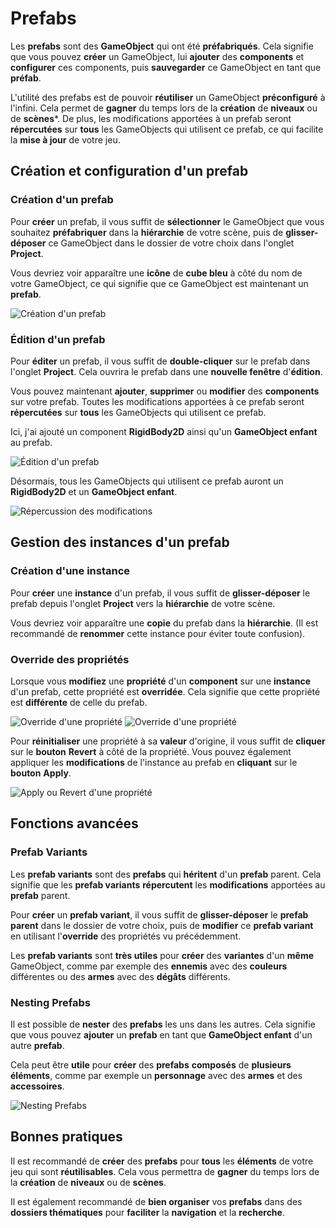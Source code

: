 # Prefabs

Les **prefabs** sont des **GameObject** qui ont été **préfabriqués**. Cela signifie que vous pouvez **créer** un GameObject, lui **ajouter** des **components** et **configurer** ces components, puis **sauvegarder** ce GameObject en tant que **préfab**.

L'utilité des prefabs est de pouvoir **réutiliser** un GameObject **préconfiguré** à l'infini. Cela permet de **gagner** du temps lors de la **création** de **niveaux** ou de **scènes***.
De plus, les modifications apportées à un prefab seront **répercutées** sur **tous** les GameObjects qui utilisent ce prefab, ce qui facilite la **mise à jour** de votre jeu.

## Création et configuration d'un prefab

### Création d'un prefab

Pour **créer** un prefab, il vous suffit de **sélectionner** le GameObject que vous souhaitez **préfabriquer** dans la **hiérarchie** de votre scène, puis de **glisser-déposer** ce GameObject dans le dossier de votre choix dans l'onglet **Project**.

Vous devriez voir apparaître une **icône** de **cube bleu** à côté du nom de votre GameObject, ce qui signifie que ce GameObject est maintenant un **prefab**.

![Création d'un prefab](/img/00021.png)

### Édition d'un prefab

Pour **éditer** un prefab, il vous suffit de **double-cliquer** sur le prefab dans l'onglet **Project**. Cela ouvrira le prefab dans une **nouvelle fenêtre** d'**édition**.

Vous pouvez maintenant **ajouter**, **supprimer** ou **modifier** des **components** sur votre prefab. Toutes les modifications apportées à ce prefab seront **répercutées** sur **tous** les GameObjects qui utilisent ce prefab.

Ici, j'ai ajouté un component **RigidBody2D** ainsi qu'un **GameObject enfant** au prefab.

![Édition d'un prefab](/img/00022.png)

Désormais, tous les GameObjects qui utilisent ce prefab auront un **RigidBody2D** et un **GameObject enfant**.

![Répercussion des modifications](/img/00023.png)

## Gestion des instances d'un prefab

### Création d'une instance

Pour **créer** une **instance** d'un prefab, il vous suffit de **glisser-déposer** le prefab depuis l'onglet **Project** vers la **hiérarchie** de votre scène.

Vous devriez voir apparaître une **copie** du prefab dans la **hiérarchie**. (Il est recommandé de **renommer** cette instance pour éviter toute confusion).

### Override des propriétés

Lorsque vous **modifiez** une **propriété** d'un **component** sur une **instance** d'un prefab, cette propriété est **overridée**. Cela signifie que cette propriété est **différente** de celle du prefab.

![Override d'une propriété](/img/00024.png)
![Override d'une propriété](/img/00025.png)

Pour **réinitialiser** une propriété à sa **valeur** d'origine, il vous suffit de **cliquer** sur le **bouton** **Revert** à côté de la propriété.
Vous pouvez également appliquer les **modifications** de l'instance au prefab en **cliquant** sur le **bouton** **Apply**.

![Apply ou Revert d'une propriété](/img/00026.png)

## Fonctions avancées

### Prefab Variants

Les **prefab variants** sont des **prefabs** qui **héritent** d'un **prefab** parent. Cela signifie que les **prefab variants** **répercutent** les **modifications** apportées au **prefab** parent.

Pour **créer** un **prefab variant**, il vous suffit de **glisser-déposer** le **prefab parent** dans le dossier de votre choix, puis de **modifier** ce **prefab variant** en utilisant l'**override** des propriétés vu précédemment.

Les **prefab variants** sont **très utiles** pour **créer** des **variantes** d'un **même** GameObject, comme par exemple des **ennemis** avec des **couleurs** différentes ou des **armes** avec des **dégâts** différents.

### Nesting Prefabs

Il est possible de **nester** des **prefabs** les uns dans les autres. Cela signifie que vous pouvez **ajouter** un **prefab** en tant que **GameObject enfant** d'un autre **prefab**.

Cela peut être **utile** pour **créer** des **prefabs** **composés** de **plusieurs éléments**, comme par exemple un **personnage** avec des **armes** et des **accessoires**.

![Nesting Prefabs](/img/00027.png)

## Bonnes pratiques

Il est recommandé de **créer** des **prefabs** pour **tous** les **éléments** de votre jeu qui sont **réutilisables**. Cela vous permettra de **gagner** du temps lors de la **création** de **niveaux** ou de **scènes**.

Il est également recommandé de **bien organiser** vos **prefabs** dans des **dossiers thématiques** pour **faciliter** la **navigation** et la **recherche**.